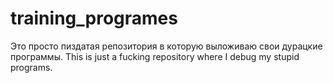 # training_programes
 
Это просто пиздатая репозитория в которую выложиваю свои дурацкие программы.
This is just a fucking repository where I debug my stupid programs.
